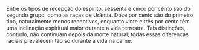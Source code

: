 ﻿Entre os tipos de recepção do espírito, sessenta e cinco por cento são do segundo grupo, como as raças de Urântia. Doze por cento são do primeiro tipo, naturalmente menos receptivos, enquanto vinte e três por cento têm uma inclinação espiritual maior durante a vida terrestre. Tais distinções, contudo, não continuam depois da morte natural; todas essas diferenças raciais prevalecem tão só durante a vida na carne.